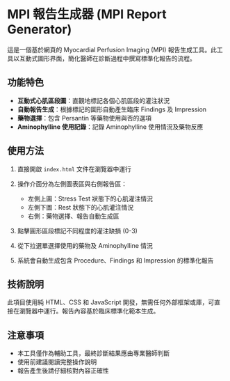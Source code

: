 # MPI 報告生成器 (MPI Report Generator)

這是一個基於網頁的 Myocardial Perfusion Imaging (MPI) 報告生成工具。此工具以互動式圖形界面，簡化醫師在診斷過程中撰寫標準化報告的流程。

## 功能特色

- **互動式心肌區段圖**：直觀地標記各個心肌區段的灌注狀況
- **自動報告生成**：根據標記的圖形自動產生臨床 Findings 及 Impression
- **藥物選擇**：包含 Persantin 等藥物使用與否的選項
- **Aminophylline 使用記錄**：記錄 Aminophylline 使用情況及藥物反應

## 使用方法

1. 直接開啟 `index.html` 文件在瀏覽器中運行
2. 操作介面分為左側圖表區與右側報告區：
   - 左側上圖：Stress Test 狀態下的心肌灌注情況
   - 左側下圖：Rest 狀態下的心肌灌注情況
   - 右側：藥物選擇、報告自動生成區

3. 點擊圓形區段標記不同程度的灌注缺損 (0-3)
4. 從下拉選單選擇使用的藥物及 Aminophylline 情況
5. 系統會自動生成包含 Procedure、Findings 和 Impression 的標準化報告

## 技術說明

此項目使用純 HTML、CSS 和 JavaScript 開發，無需任何外部框架或庫，可直接在瀏覽器中運行。報告內容基於臨床標準化範本生成。

## 注意事項

- 本工具僅作為輔助工具，最終診斷結果應由專業醫師判斷
- 使用前建議閱讀完整操作說明
- 報告產生後請仔細核對內容正確性
